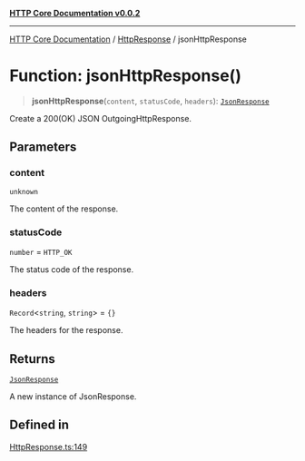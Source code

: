 [**HTTP Core Documentation v0.0.2**](../../README.md)

***

[HTTP Core Documentation](../../modules.md) / [HttpResponse](../README.md) / jsonHttpResponse

# Function: jsonHttpResponse()

> **jsonHttpResponse**(`content`, `statusCode`, `headers`): [`JsonResponse`](../../JsonResponse/classes/JsonResponse.md)

Create a 200(OK) JSON OutgoingHttpResponse.

## Parameters

### content

`unknown`

The content of the response.

### statusCode

`number` = `HTTP_OK`

The status code of the response.

### headers

`Record`\<`string`, `string`\> = `{}`

The headers for the response.

## Returns

[`JsonResponse`](../../JsonResponse/classes/JsonResponse.md)

A new instance of JsonResponse.

## Defined in

[HttpResponse.ts:149](https://github.com/stonemjs/http-core/blob/ed7c2187bd85b6877da7cd9f8c94448716446e07/src/HttpResponse.ts#L149)
